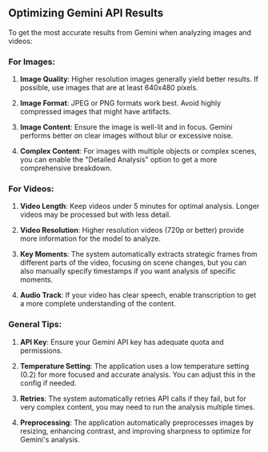 ## Optimizing Gemini API Results

To get the most accurate results from Gemini when analyzing images and videos:

### For Images:
1. **Image Quality**: Higher resolution images generally yield better results. If possible, use images that are at least 640x480 pixels.

2. **Image Format**: JPEG or PNG formats work best. Avoid highly compressed images that might have artifacts.

3. **Image Content**: Ensure the image is well-lit and in focus. Gemini performs better on clear images without blur or excessive noise.

4. **Complex Content**: For images with multiple objects or complex scenes, you can enable the "Detailed Analysis" option to get a more comprehensive breakdown.

### For Videos:
1. **Video Length**: Keep videos under 5 minutes for optimal analysis. Longer videos may be processed but with less detail.

2. **Video Resolution**: Higher resolution videos (720p or better) provide more information for the model to analyze.

3. **Key Moments**: The system automatically extracts strategic frames from different parts of the video, focusing on scene changes, but you can also manually specify timestamps if you want analysis of specific moments.

4. **Audio Track**: If your video has clear speech, enable transcription to get a more complete understanding of the content.

### General Tips:
1. **API Key**: Ensure your Gemini API key has adequate quota and permissions.

2. **Temperature Setting**: The application uses a low temperature setting (0.2) for more focused and accurate analysis. You can adjust this in the config if needed.

3. **Retries**: The system automatically retries API calls if they fail, but for very complex content, you may need to run the analysis multiple times.

4. **Preprocessing**: The application automatically preprocesses images by resizing, enhancing contrast, and improving sharpness to optimize for Gemini's analysis.